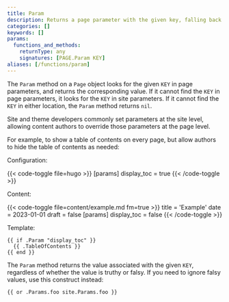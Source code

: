 ```yaml
---
title: Param
description: Returns a page parameter with the given key, falling back to a site parameter if present.
categories: []
keywords: []
params:
  functions_and_methods:
    returnType: any
    signatures: [PAGE.Param KEY]
aliases: [/functions/param]
---
```


The `Param` method on a `Page` object looks for the given `KEY` in page parameters, and returns the corresponding value. If it cannot find the `KEY` in page parameters, it looks for the `KEY` in site parameters. If it cannot find the `KEY` in either location, the `Param` method returns `nil`.

Site and theme developers commonly set parameters at the site level, allowing content authors to override those parameters at the page level.

For example, to show a table of contents on every page, but allow authors to hide the table of contents as needed:

Configuration:

{{< code-toggle file=hugo >}}
[params]
display_toc = true
{{< /code-toggle >}}

Content:

{{< code-toggle file=content/example.md fm=true >}}
title = 'Example'
date = 2023-01-01
draft = false
[params]
display_toc = false
{{< /code-toggle >}}

Template:

```go-html-template
{{ if .Param "display_toc" }}
  {{ .TableOfContents }}
{{ end }}
```

The `Param` method returns the value associated with the given `KEY`, regardless of whether the value is truthy or falsy. If you need to ignore falsy values, use this construct instead:

```go-html-template
{{ or .Params.foo site.Params.foo }}
```
